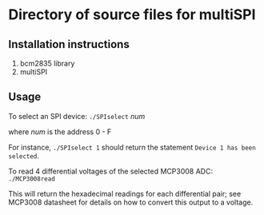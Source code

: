 # Directory of source files for multiSPI
## Installation instructions
1. bcm2835 library
2. multiSPI
## Usage
To select an SPI device:  `./SPIselect` *num*
  
where *num* is the address 0 - F

For instance, `./SPIselect 1` should return the statement `Device 1 has been selected`.

To read 4 differential voltages of the selected MCP3008 ADC:  `./MCP3008read`

This will return the hexadecimal readings for each differential pair; see MCP3008 datasheet for details on how to convert this output to a voltage.
